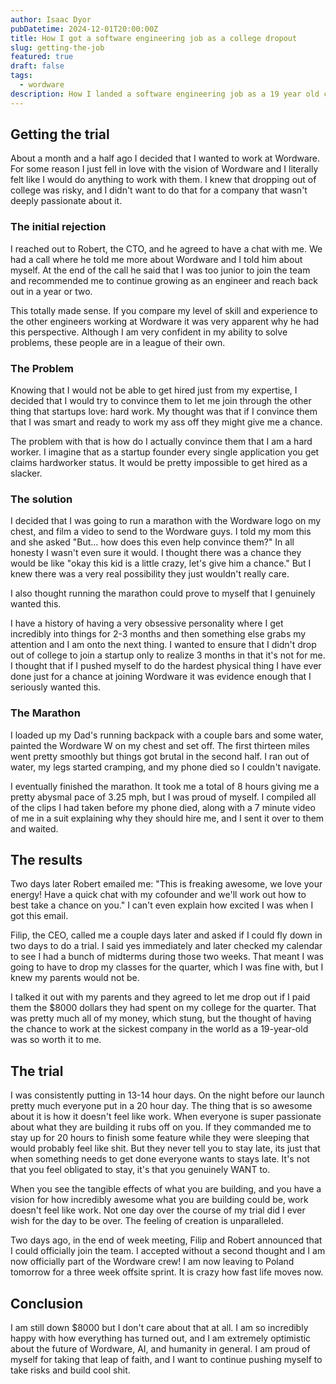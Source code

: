 ```yaml
---
author: Isaac Dyor
pubDatetime: 2024-12-01T20:00:00Z
title: How I got a software engineering job as a college dropout
slug: getting-the-job
featured: true
draft: false
tags:
  - wordware
description: How I landed a software engineering job as a 19 year old college dropout.
---
```


## Getting the trial

About a month and a half ago I decided that I wanted to work at Wordware. For some reason I just fell in love with the vision of Wordware and I literally felt like I would do anything to work with them. I knew that dropping out of college was risky, and I didn't want to do that for a company that wasn't deeply passionate about it.

### The initial rejection

I reached out to Robert, the CTO, and he agreed to have a chat with me. We had a call where he told me more about Wordware and I told him about myself. At the end of the call he said that I was too junior to join the team and recommended me to continue growing as an engineer and reach back out in a year or two.

This totally made sense. If you compare my level of skill and experience to the other engineers working at Wordware it was very apparent why he had this perspective. Although I am very confident in my ability to solve problems, these people are in a league of their own.

### The Problem

Knowing that I would not be able to get hired just from my expertise, I decided that I would try to convince them to let me join through the other thing that startups love: hard work. My thought was that if I convince them that I was smart and ready to work my ass off they might give me a chance.

The problem with that is how do I actually convince them that I am a hard worker. I imagine that as a startup founder every single application you get claims hardworker status. It would be pretty impossible to get hired as a slacker.

### The solution

I decided that I was going to run a marathon with the Wordware logo on my chest, and film a video to send to the Wordware guys. I told my mom this and she asked "But... how does this even help convince them?" In all honesty I wasn't even sure it would. I thought there was a chance they would be like "okay this kid is a little crazy, let's give him a chance." But I knew there was a very real possibility they just wouldn't really care.

I also thought running the marathon could prove to myself that I genuinely wanted this.

I have a history of having a very obsessive personality where I get incredibly into things for 2-3 months and then something else grabs my attention and I am onto the next thing. I wanted to ensure that I didn't drop out of college to join a startup only to realize 3 months in that it's not for me. I thought that if I pushed myself to do the hardest physical thing I have ever done just for a chance at joining Wordware it was evidence enough that I seriously wanted this.

### The Marathon

I loaded up my Dad's running backpack with a couple bars and some water, painted the Wordware W on my chest and set off. The first thirteen miles went pretty smoothly but things got brutal in the second half. I ran out of water, my legs started cramping, and my phone died so I couldn't navigate.

I eventually finished the marathon. It took me a total of 8 hours giving me a pretty abysmal pace of 3.25 mph, but I was proud of myself. I compiled all of the clips I had taken before my phone died, along with a 7 minute video of me in a suit explaining why they should hire me, and I sent it over to them and waited.

## The results

Two days later Robert emailed me: "This is freaking awesome, we love your energy! Have a quick chat with my cofounder and we'll work out how to best take a chance on you." I can't even explain how excited I was when I got this email.

Filip, the CEO, called me a couple days later and asked if I could fly down in two days to do a trial. I said yes immediately and later checked my calendar to see I had a bunch of midterms during those two weeks. That meant I was going to have to drop my classes for the quarter, which I was fine with, but I knew my parents would not be.

I talked it out with my parents and they agreed to let me drop out if I paid them the $8000 dollars they had spent on my college for the quarter. That was pretty much all of my money, which stung, but the thought of having the chance to work at the sickest company in the world as a 19-year-old was so worth it to me.

## The trial

I was consistently putting in 13-14 hour days. On the night before our launch pretty much everyone put in a 20 hour day. The thing that is so awesome about it is how it doesn't feel like work. When everyone is super passionate about what they are building it rubs off on you. If they commanded me to stay up for 20 hours to finish some feature while they were sleeping that would probably feel like shit. But they never tell you to stay late, its just that when something needs to get done everyone wants to stays late. It's not that you feel obligated to stay, it's that you genuinely WANT to.

When you see the tangible effects of what you are building, and you have a vision for how incredibly awesome what you are building could be, work doesn't feel like work. Not one day over the course of my trial did I ever wish for the day to be over. The feeling of creation is unparalleled.

Two days ago, in the end of week meeting, Filip and Robert announced that I could officially join the team. I accepted without a second thought and I am now officially part of the Wordware crew! I am now leaving to Poland tomorrow for a three week offsite sprint. It is crazy how fast life moves now.

## Conclusion

I am still down $8000 but I don't care about that at all. I am so incredibly happy with how everything has turned out, and I am extremely optimistic about the future of Wordware, AI, and humanity in general. I am proud of myself for taking that leap of faith, and I want to continue pushing myself to take risks and build cool shit.

